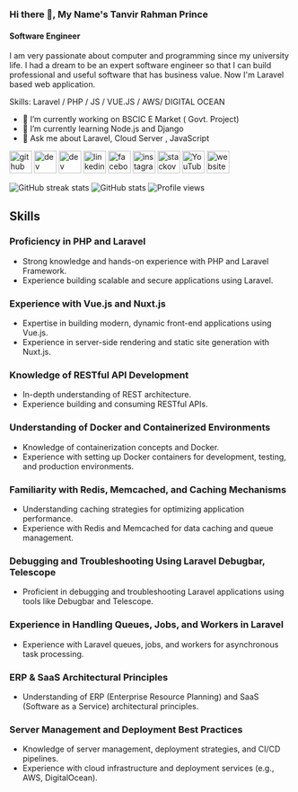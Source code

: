 ### Hi there 👋, My Name's Tanvir Rahman Prince
#### Software Engineer


I am very passionate about computer and programming since my university life. I had a dream to be an expert software engineer so that I can build professional and useful software that has business value.
Now I'm Laravel based web application.

Skills: Laravel / PHP / JS / VUE.JS / AWS/ DIGITAL OCEAN

- 🔭 I’m currently working on BSCIC E Market ( Govt. Project) 
- 🌱 I’m currently learning Node.js and Django 
- 💬 Ask me about Laravel, Cloud Server , JavaScript 


[<img src='https://cdn.jsdelivr.net/npm/simple-icons@3.0.1/icons/github.svg' alt='github' height='40'>](https://github.com/tanvirprince)  [<img src='https://cdn.jsdelivr.net/npm/simple-icons@3.0.1/icons/dev-dot-to.svg' alt='dev' height='40'>](https://dev.to/tanvirprince)  [<img src='https://cdn.jsdelivr.net/npm/simple-icons@3.0.1/icons/hashnode.svg' alt='dev' height='40'>](https://tanvir.hashnode.dev/)  [<img src='https://cdn.jsdelivr.net/npm/simple-icons@3.0.1/icons/linkedin.svg' alt='linkedin' height='40'>](https://www.linkedin.com/in/https://www.linkedin.com/in/tanvir-rahman-prince//)  [<img src='https://cdn.jsdelivr.net/npm/simple-icons@3.0.1/icons/facebook.svg' alt='facebook' height='40'>](https://www.facebook.com/joosiprince)  [<img src='https://cdn.jsdelivr.net/npm/simple-icons@3.0.1/icons/instagram.svg' alt='instagram' height='40'>](https://www.instagram.com/tanvir_prince_/)  [<img src='https://cdn.jsdelivr.net/npm/simple-icons@3.0.1/icons/stackoverflow.svg' alt='stackoverflow' height='40'>](https://stackoverflow.com/users/13849465)  [<img src='https://cdn.jsdelivr.net/npm/simple-icons@3.0.1/icons/youtube.svg' alt='YouTube' height='40'>](https://www.youtube.com/channel/https://www.youtube.com/channel/UCKQvErA9ttQJtfhetjl1_Jw)  [<img src='https://cdn.jsdelivr.net/npm/simple-icons@3.0.1/icons/icloud.svg' alt='website' height='40'>](prince.orbitech360.com)

![GitHub streak stats](https://github-readme-streak-stats.herokuapp.com/?user=tanvirprince)  ![GitHub stats](https://github-readme-stats.vercel.app/api?username=tanvirprince&show_icons=true&count_private=true) 
![Profile views](https://gpvc.arturio.dev/tanvirprince)

## Skills

### Proficiency in PHP and Laravel
- Strong knowledge and hands-on experience with PHP and Laravel Framework.
- Experience building scalable and secure applications using Laravel.

### Experience with Vue.js and Nuxt.js
- Expertise in building modern, dynamic front-end applications using Vue.js.
- Experience in server-side rendering and static site generation with Nuxt.js.

### Knowledge of RESTful API Development
- In-depth understanding of REST architecture.
- Experience building and consuming RESTful APIs.

### Understanding of Docker and Containerized Environments
- Knowledge of containerization concepts and Docker.
- Experience with setting up Docker containers for development, testing, and production environments.

### Familiarity with Redis, Memcached, and Caching Mechanisms
- Understanding caching strategies for optimizing application performance.
- Experience with Redis and Memcached for data caching and queue management.

### Debugging and Troubleshooting Using Laravel Debugbar, Telescope
- Proficient in debugging and troubleshooting Laravel applications using tools like Debugbar and Telescope.
  
### Experience in Handling Queues, Jobs, and Workers in Laravel
- Experience with Laravel queues, jobs, and workers for asynchronous task processing.

### ERP & SaaS Architectural Principles
- Understanding of ERP (Enterprise Resource Planning) and SaaS (Software as a Service) architectural principles.

### Server Management and Deployment Best Practices
- Knowledge of server management, deployment strategies, and CI/CD pipelines.
- Experience with cloud infrastructure and deployment services (e.g., AWS, DigitalOcean).
